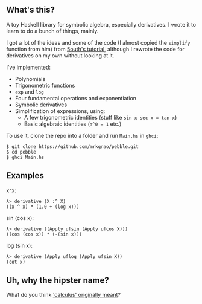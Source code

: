 What's this?
------
A toy Haskell library for symbolic algebra, especially derivatives. I wrote it to learn to do a bunch of things, mainly.

I got a lot of the ideas and some of the code (I almost copied the `simplify` function from him) from [5outh's tutorial](http://5outh.blogspot.in/2013/05/symbolic-calculus-in-haskell.html), although I rewrote the code for derivatives on my own without looking at it.

I've implemented:

* Polynomials
* Trigonometric functions
* `exp` and `log`
* Four fundamental operations and exponentiation
* Symbolic derivatives
* Simplification of expressions, using:
    * A few trigonometric identities (stuff like `sin x sec x = tan x`) 
    * Basic algebraic identities (`a^0 = 1` etc.)

To use it, clone the repo into a folder and run `Main.hs` in `ghci`:

    $ git clone https://github.com/mrkgnao/pebble.git
    $ cd pebble
    $ ghci Main.hs

Examples
--------
x^x:

    λ> derivative (X :^ X)
    ((x ^ x) * (1.0 + (log x)))

sin (cos x):

    λ> derivative ((Apply ufsin (Apply ufcos X)))
    ((cos (cos x)) * (-(sin x)))

log (sin x):

    λ> derivative (Apply uflog (Apply ufsin X))
    (cot x)

Uh, why the hipster name?
-------------------------

What do you think ['calculus' originally meant](http://www.etymonline.com/index.php?term=calculus)?
